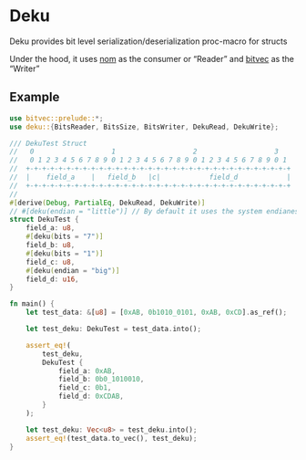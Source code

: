 # Deku

Deku provides bit level serialization/deserialization proc-macro for structs

Under the hood, it uses [nom](https://crates.io/crates/nom) as the consumer or “Reader” and [bitvec](https://crates.io/crates/bitvec) as the “Writer”

## Example

```rust
use bitvec::prelude::*;
use deku::{BitsReader, BitsSize, BitsWriter, DekuRead, DekuWrite};

/// DekuTest Struct
//   0                   1                   2                   3
//   0 1 2 3 4 5 6 7 8 9 0 1 2 3 4 5 6 7 8 9 0 1 2 3 4 5 6 7 8 9 0 1
//  +-+-+-+-+-+-+-+-+-+-+-+-+-+-+-+-+-+-+-+-+-+-+-+-+-+-+-+-+-+-+-+-+
//  |    field_a    |   field_b   |c|            field_d            |
//  +-+-+-+-+-+-+-+-+-+-+-+-+-+-+-+-+-+-+-+-+-+-+-+-+-+-+-+-+-+-+-+-+
//
#[derive(Debug, PartialEq, DekuRead, DekuWrite)]
// #[deku(endian = "little")] // By default it uses the system endianess, but can be overwritten
struct DekuTest {
    field_a: u8,
    #[deku(bits = "7")]
    field_b: u8,
    #[deku(bits = "1")]
    field_c: u8,
    #[deku(endian = "big")]
    field_d: u16,
}

fn main() {
    let test_data: &[u8] = [0xAB, 0b1010_0101, 0xAB, 0xCD].as_ref();

    let test_deku: DekuTest = test_data.into();

    assert_eq!(
        test_deku,
        DekuTest {
            field_a: 0xAB,
            field_b: 0b0_1010010,
            field_c: 0b1,
            field_d: 0xCDAB,
        }
    );

    let test_deku: Vec<u8> = test_deku.into();
    assert_eq!(test_data.to_vec(), test_deku);
}
```
